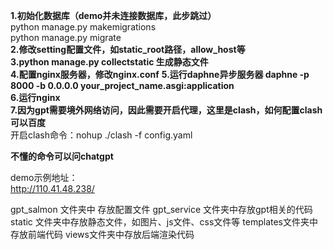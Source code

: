 **1.初始化数据库（demo并未连接数据库，此步跳过）**  
python manage.py makemigrations  
python manage.py migrate  
**2.修改setting配置文件，如static_root路径，allow_host等**  
**3.python manage.py collectstatic 生成静态文件**  
**4.配置nginx服务器，修改nginx.conf**
**5.运行daphne异步服务器 daphne -p 8000 -b 0.0.0.0 your_project_name.asgi:application**  
**6.运行nginx**  
**7.因为gpt需要境外网络访问，因此需要开启代理，这里是clash，如何配置clash可以百度**  
开启clash命令：nohup ./clash -f config.yaml  
  
__不懂的命令可以问chatgpt__  
  
demo示例地址：  
http://110.41.48.238/  

gpt_salmon 文件夹中 存放配置文件
gpt_service 文件夹中存放gpt相关的代码
static 文件夹中存放静态文件，如图片、js文件、css文件等
templates文件夹中存放前端代码
views文件夹中存放后端渲染代码
